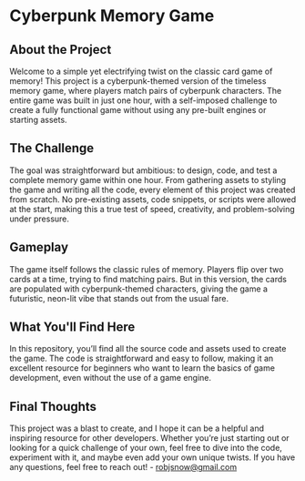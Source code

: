 # Cyberpunk Memory Game

## About the Project

Welcome to a simple yet electrifying twist on the classic card game of memory! This project is a cyberpunk-themed version of the timeless memory game, where players match pairs of cyberpunk characters. The entire game was built in just one hour, with a self-imposed challenge to create a fully functional game without using any pre-built engines or starting assets.

## The Challenge

The goal was straightforward but ambitious: to design, code, and test a complete memory game within one hour. From gathering assets to styling the game and writing all the code, every element of this project was created from scratch. No pre-existing assets, code snippets, or scripts were allowed at the start, making this a true test of speed, creativity, and problem-solving under pressure.

## Gameplay

The game itself follows the classic rules of memory. Players flip over two cards at a time, trying to find matching pairs. But in this version, the cards are populated with cyberpunk-themed characters, giving the game a futuristic, neon-lit vibe that stands out from the usual fare.

## What You'll Find Here

In this repository, you’ll find all the source code and assets used to create the game. The code is straightforward and easy to follow, making it an excellent resource for beginners who want to learn the basics of game development, even without the use of a game engine.

## Final Thoughts

This project was a blast to create, and I hope it can be a helpful and inspiring resource for other developers. Whether you’re just starting out or looking for a quick challenge of your own, feel free to dive into the code, experiment with it, and maybe even add your own unique twists.  If you have any questions, feel free to reach out! - robjsnow@gmail.com